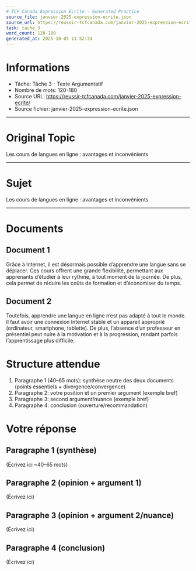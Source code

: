 ```yaml
---
# TCF Canada Expression Écrite - Generated Practice
source_file: janvier-2025-expression-ecrite.json
source_url: https://reussir-tcfcanada.com/janvier-2025-expression-ecrite/
task: tache_3
word_count: 120-180
generated_at: 2025-10-05 11:52:34
---
```


# Informations
- Tâche: Tâche 3 - Texte Argumentatif
- Nombre de mots: 120-180
- Source URL: https://reussir-tcfcanada.com/janvier-2025-expression-ecrite/
- Source fichier: janvier-2025-expression-ecrite.json

---

# Original Topic
Les cours de langues en ligne : avantages et inconvénients

---

# Sujet
Les cours de langues en ligne : avantages et inconvénients

---
# Documents
## Document 1
Grâce à Internet, il est désormais possible d’apprendre une langue sans se déplacer. Ces cours offrent une grande flexibilité, permettant aux apprenants d’étudier à leur rythme, à tout moment de la journée. De plus, cela permet de réduire les coûts de formation et d’économiser du temps.

## Document 2
Toutefois, apprendre une langue en ligne n’est pas adapté à tout le monde. Il faut avoir une connexion Internet stable et un appareil approprié (ordinateur, smartphone, tablette). De plus, l’absence d’un professeur en présentiel peut nuire à la motivation et à la progression, rendant parfois l’apprentissage plus difficile.

# Structure attendue
1) Paragraphe 1 (40–65 mots): synthèse neutre des deux documents (points essentiels + divergence/convergence)
2) Paragraphe 2: votre position et un premier argument (exemple bref)
3) Paragraphe 3: second argument/nuance (exemple bref)
4) Paragraphe 4: conclusion (ouverture/recommandation)

# Votre réponse
## Paragraphe 1 (synthèse)
(Écrivez ici ~40–65 mots)

## Paragraphe 2 (opinion + argument 1)
(Écrivez ici)

## Paragraphe 3 (opinion + argument 2/nuance)
(Écrivez ici)

## Paragraphe 4 (conclusion)
(Écrivez ici)

